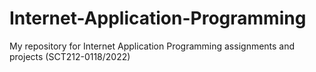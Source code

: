 # Internet-Application-Programming
My repository for Internet Application Programming assignments and projects (SCT212-0118/2022)
